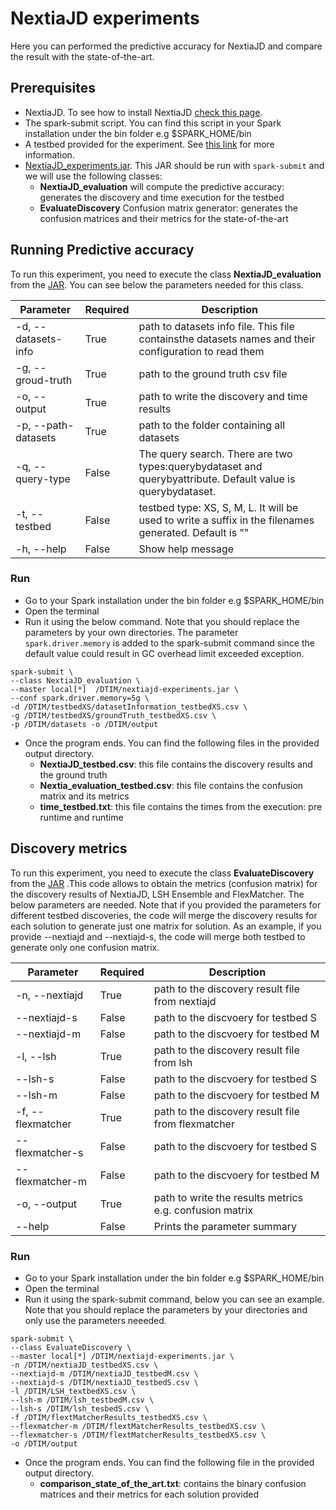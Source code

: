 # NextiaJD experiments

Here you can performed the predictive accuracy for NextiaJD and compare the result with the state-of-the-art. 

## Prerequisites

* NextiaJD. To see how to install NextiaJD [check this page](https://github.com/dtim-upc/NextiaJD#installation). 
* The spark-submit script. You can find this script in your Spark installation under the bin folder e.g $SPARK_HOME/bin
* A testbed provided for the experiment. See [this link](https://github.com/dtim-upc/NextiaJD/tree/nextiajd_v3.0.1/sql/nextiajd/experiments) for more information.
* [NextiaJD_experiments.jar](https://mydisk.cs.upc.edu/s/WPp7ApMzeyPc7sX/download). This JAR should be run with `spark-submit` and we will use the following classes:
    *  **NextiaJD_evaluation** will compute the predictive accuracy: generates the discovery and time execution for the testbed
    *  **EvaluateDiscovery** Confusion matrix generator: generates the confusion matrices  and their metrics for the state-of-the-art


## Running Predictive accuracy

To run this experiment, you need to execute the class **NextiaJD_evaluation** from the [JAR]( https://mydisk.cs.upc.edu/s/WPp7ApMzeyPc7sX/download). You can see below the parameters needed for this class.


| Parameter           | Required | Description                                                                                                 |
|---------------------|----------|-------------------------------------------------------------------------------------------------------------|
| -d, --datasets-info | True     | path to datasets info file. This file containsthe datasets names and their configuration to read them       |
| -g, --groud-truth   | True     | path to the ground truth csv file                                                                           |
| -o, --output        | True     | path to write the discovery and time results                                                                |
| -p, --path-datasets | True     | path to the folder containing all datasets                                                                  |
| -q, --query-type    | False    | The query search. There are two types:querybydataset and querybyattribute. Default value is querybydataset. |
| -t, --testbed       | False    | testbed type: XS, S, M, L. It will be used to write a suffix in the filenames generated. Default is ""      |
| -h, --help          | False    | Show help message                                                                                           |

### Run

* Go to your Spark installation under the bin folder e.g $SPARK_HOME/bin
* Open the terminal
* Run it using the below command. Note that you should replace the parameters by your own directories. The parameter `spark.driver.memory` is added to the spark-submit command since the default value could result in GC overhead limit exceeded exception.

```
spark-submit \
--class NextiaJD_evaluation \
--master local[*]  /DTIM/nextiajd-experiments.jar \
--conf spark.driver.memory=5g \
-d /DTIM/testbedXS/datasetInformation_testbedXS.csv \
-g /DTIM/testbedXS/groundTruth_testbedXS.csv \
-p /DTIM/datasets -o /DTIM/output
```
* Once the program ends. You can find the following files in the provided output directory.
    *  **NextiaJD_testbed.csv**: this file contains the discovery results and the ground truth
    *  **Nextia_evaluation_testbed.csv**: this file contains the confusion matrix and its metrics
    *  **time_testbed.txt**: this file contains the times from the execution: pre runtime and runtime

## Discovery metrics

To run this experiment, you need to execute the class **EvaluateDiscovery** from the [JAR](https://mydisk.cs.upc.edu/s/WPp7ApMzeyPc7sX/download) .This code allows to obtain the metrics (confusion matrix) for the discovery results of NextiaJD, LSH Ensemble and FlexMatcher. 
The below parameters are needed. Note that if you provided the parameters for different testbed discoveries, the code will merge the discovery results for each solution to generate just one matrix for solution. As an example, if you provide --nextiajd and --nextiajd-s, the code will merge both testbed to generate only one confusion matrix. 



| Parameter         | Required | Description                                             |
|-------------------|----------|---------------------------------------------------------|
| -n, --nextiajd    | True     | path to the discovery result file from nextiajd         |
| --nextiajd-s      | False    | path to the discvoery for testbed S                     |
| --nextiajd-m      | False    | path to the discvoery for testbed M                     |
| -l, --lsh         | True     | path to the discovery result file from lsh              |
| --lsh-s           | False    | path to the discvoery for testbed S                     |
| --lsh-m           | False    | path to the discvoery for testbed M                     |
| -f, --flexmatcher | True     | path to the discovery result file from flexmatcher      |
| --flexmatcher-s   | False    | path to the discvoery for testbed S                     |
| --flexmatcher-m   | False    | path to the discvoery for testbed M                     |
| -o, --output      | True     | path to write the results metrics e.g. confusion matrix |
| --help            | False    | Prints the parameter summary                            |


### Run

* Go to your Spark installation under the bin folder e.g $SPARK_HOME/bin
* Open the terminal
* Run it using the spark-submit command, below you can see an example. Note that you should replace the parameters by your directories and only use the parameters neeeded.

```
spark-submit \
--class EvaluateDiscovery \
--master local[*] /DTIM/nextiajd-experiments.jar \
-n /DTIM/nextiaJD_testbedXS.csv \
--nextiajd-m /DTIM/nextiaJD_testbedM.csv \
--nextiajd-s /DTIM/nextiaJD_testbedS.csv \
-l /DTIM/LSH_textbedXS.csv \
--lsh-m /DTIM/lsh_testbedM.csv \
--lsh-s /DTIM/lsh_tesbedS.csv \
-f /DTIM/flextMatcherResults_testbedXS.csv \
--flexmatcher-m /DTIM/flextMatcherResults_testbedXS.csv \
--flexmatcher-s /DTIM/flextMatcherResults_testbedXS.csv \
-o /DTIM/output
```
* Once the program ends. You can find the following file in the provided output directory.
    *  **comparison_state_of_the_art.txt**: contains the binary confusion matrices and their metrics for each solution provided

